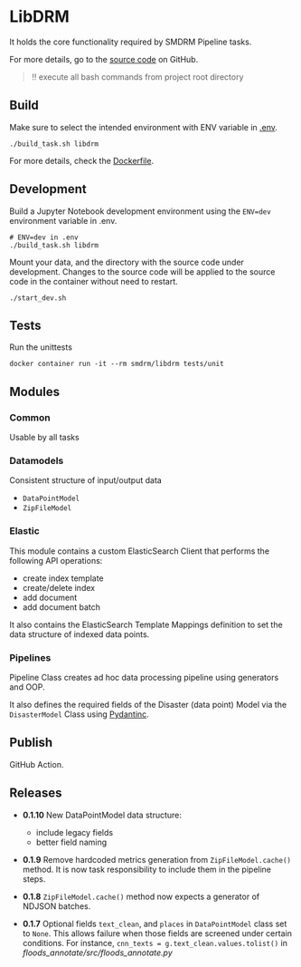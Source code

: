 # LibDRM

It holds the core functionality required by SMDRM Pipeline tasks.

For more details, go to the [source code](https://github.com/panc86/smdrm/tree/master/libdrm) on GitHub.

> :bangbang: execute all bash commands from project root directory

## Build

Make sure to select the intended environment with ENV variable in [.env](../.env).

```shell
./build_task.sh libdrm
```

For more details, check the [Dockerfile](Dockerfile).

## Development

Build a Jupyter Notebook development environment using the `ENV=dev`
environment variable in .env.

```shell
# ENV=dev in .env
./build_task.sh libdrm
```

Mount your data, and the directory with the source code under development.
Changes to the source code will be applied to the source code in the container
without need to restart.

```shell
./start_dev.sh
```

## Tests

Run the unittests

```shell
docker container run -it --rm smdrm/libdrm tests/unit
```

## Modules

### Common

Usable by all tasks

### Datamodels

Consistent structure of input/output data

* `DataPointModel`
* `ZipFileModel`

### Elastic

This module contains a custom ElasticSearch Client that performs the following API operations:
* create index template
* create/delete index
* add document
* add document batch

It also contains the ElasticSearch Template Mappings definition to set the data structure of indexed data points.

### Pipelines

Pipeline Class creates ad hoc data processing pipeline using generators and OOP.

It also defines the required fields of the Disaster (data point) Model via
the `DisasterModel` Class using [Pydantinc](https://pydantic-docs.helpmanual.io/).

## Publish

GitHub Action.

## Releases

- **0.1.10**
  New DataPointModel data structure:
   * include legacy fields
   * better field naming

- **0.1.9**
  Remove hardcoded metrics generation from `ZipFileModel.cache()` method.
  It is now task responsibility to include them in the pipeline steps.  

- **0.1.8**
  `ZipFileModel.cache()` method now expects a generator of NDJSON batches.

- **0.1.7**
  Optional fields `text_clean`, and `places` in `DataPointModel` class set to `None`.
  This allows failure when those fields are screened under certain conditions.
  For instance, `cnn_texts = g.text_clean.values.tolist()` in
  _floods_annotate/src/floods_annotate.py_
